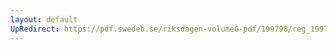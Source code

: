 ```yaml
---
layout: default
UpRedirect: https://pdf.swedeb.se/riksdagen-volumeG-pdf/199798/reg_199798/reg_199798_0470.pdf
---
```

